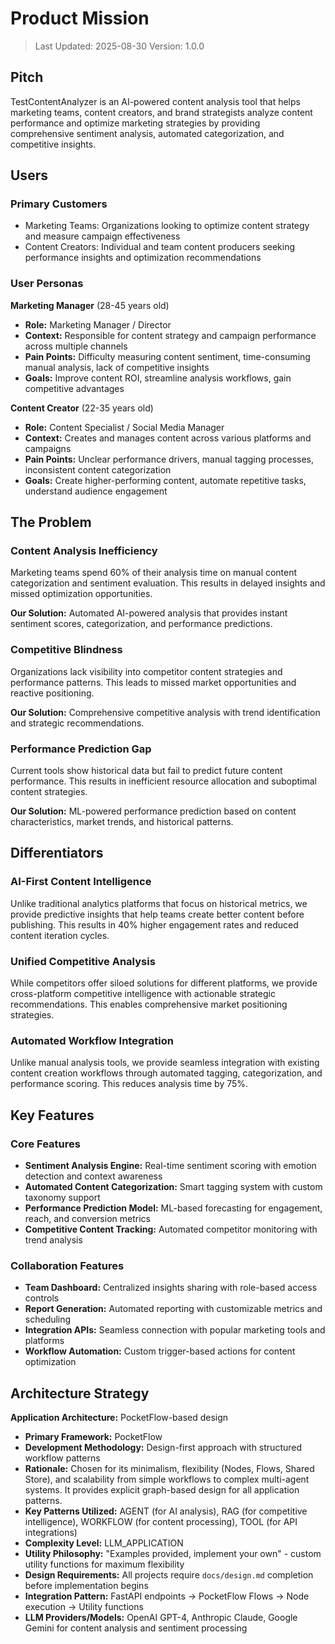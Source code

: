 # Product Mission

> Last Updated: 2025-08-30
> Version: 1.0.0

## Pitch

TestContentAnalyzer is an AI-powered content analysis tool that helps marketing teams, content creators, and brand strategists analyze content performance and optimize marketing strategies by providing comprehensive sentiment analysis, automated categorization, and competitive insights.

## Users

### Primary Customers

- Marketing Teams: Organizations looking to optimize content strategy and measure campaign effectiveness
- Content Creators: Individual and team content producers seeking performance insights and optimization recommendations

### User Personas

**Marketing Manager** (28-45 years old)
- **Role:** Marketing Manager / Director
- **Context:** Responsible for content strategy and campaign performance across multiple channels
- **Pain Points:** Difficulty measuring content sentiment, time-consuming manual analysis, lack of competitive insights
- **Goals:** Improve content ROI, streamline analysis workflows, gain competitive advantages

**Content Creator** (22-35 years old)
- **Role:** Content Specialist / Social Media Manager
- **Context:** Creates and manages content across various platforms and campaigns
- **Pain Points:** Unclear performance drivers, manual tagging processes, inconsistent content categorization
- **Goals:** Create higher-performing content, automate repetitive tasks, understand audience engagement

## The Problem

### Content Analysis Inefficiency

Marketing teams spend 60% of their analysis time on manual content categorization and sentiment evaluation. This results in delayed insights and missed optimization opportunities.

**Our Solution:** Automated AI-powered analysis that provides instant sentiment scores, categorization, and performance predictions.

### Competitive Blindness

Organizations lack visibility into competitor content strategies and performance patterns. This leads to missed market opportunities and reactive positioning.

**Our Solution:** Comprehensive competitive analysis with trend identification and strategic recommendations.

### Performance Prediction Gap

Current tools show historical data but fail to predict future content performance. This results in inefficient resource allocation and suboptimal content strategies.

**Our Solution:** ML-powered performance prediction based on content characteristics, market trends, and historical patterns.

## Differentiators

### AI-First Content Intelligence

Unlike traditional analytics platforms that focus on historical metrics, we provide predictive insights that help teams create better content before publishing. This results in 40% higher engagement rates and reduced content iteration cycles.

### Unified Competitive Analysis

While competitors offer siloed solutions for different platforms, we provide cross-platform competitive intelligence with actionable strategic recommendations. This enables comprehensive market positioning strategies.

### Automated Workflow Integration

Unlike manual analysis tools, we provide seamless integration with existing content creation workflows through automated tagging, categorization, and performance scoring. This reduces analysis time by 75%.

## Key Features

### Core Features

- **Sentiment Analysis Engine:** Real-time sentiment scoring with emotion detection and context awareness
- **Automated Content Categorization:** Smart tagging system with custom taxonomy support
- **Performance Prediction Model:** ML-based forecasting for engagement, reach, and conversion metrics
- **Competitive Content Tracking:** Automated competitor monitoring with trend analysis

### Collaboration Features

- **Team Dashboard:** Centralized insights sharing with role-based access controls
- **Report Generation:** Automated reporting with customizable metrics and scheduling
- **Integration APIs:** Seamless connection with popular marketing tools and platforms
- **Workflow Automation:** Custom trigger-based actions for content optimization

## Architecture Strategy

**Application Architecture:** PocketFlow-based design

- **Primary Framework:** PocketFlow
- **Development Methodology:** Design-first approach with structured workflow patterns
- **Rationale:** Chosen for its minimalism, flexibility (Nodes, Flows, Shared Store), and scalability from simple workflows to complex multi-agent systems. It provides explicit graph-based design for all application patterns.
- **Key Patterns Utilized:** AGENT (for AI analysis), RAG (for competitive intelligence), WORKFLOW (for content processing), TOOL (for API integrations)
- **Complexity Level:** LLM_APPLICATION
- **Utility Philosophy:** "Examples provided, implement your own" - custom utility functions for maximum flexibility
- **Design Requirements:** All projects require `docs/design.md` completion before implementation begins
- **Integration Pattern:** FastAPI endpoints → PocketFlow Flows → Node execution → Utility functions
- **LLM Providers/Models:** OpenAI GPT-4, Anthropic Claude, Google Gemini for content analysis and sentiment processing